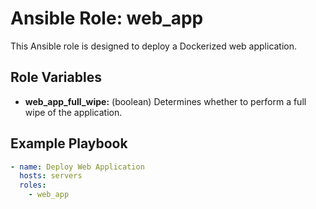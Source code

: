 # Ansible Role: web_app 

This Ansible role is designed to deploy a Dockerized web application.

## Role Variables

- **web_app_full_wipe:** (boolean) Determines whether to perform a full wipe of the application.

## Example Playbook

```yaml
- name: Deploy Web Application
  hosts: servers
  roles:
    - web_app

